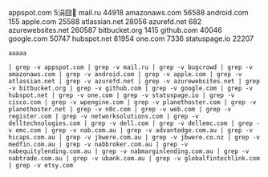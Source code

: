 appspot.com
5涓囧
mail.ru
44918
amazonaws.com
56588
android.com
155
apple.com
25588
atlassian.net
28056
azurefd.net
682
azurewebsites.net
260587
bitbucket.org
1415
github.com
40046
google.com
50747
hubspot.net
81954
one.com
7336
statuspage.io
22207

```
aaaaa
```

```
| grep -v appspot.com | grep -v mail.ru | grep -v bugcrowd | grep -v amazonaws.com | grep -v android.com | grep -v apple.com | grep -v atlassian.net | grep -v azurefd.net | grep -v azurewebsites.net | grep -v bitbucket.org | grep -v github.com | grep -v google.com | grep -v hubspot.net | grep -v one.com | grep -v statuspage.io | grep -v cisco.com | grep -v wpengine.com | grep -v planethoster.com | grep -v planethoster.net | grep -v n0c.com | grep -v web.com | grep -v register.com | grep -v networksolutions.com | grep -v delltechnologies.com | grep -v dell.com | grep -v dellemc.com | grep -v emc.com | grep -v nab.com.au | grep -v advantedge.com.au | grep -v hicaps.com.au | grep -v jbwere.com.au | grep -v jbwere.co.nz | grep -v medfin.com.au | grep -v nabbroker.com.au | grep -v nabequitylending.com.au | grep -v nabmarginlending.com.au | grep -v nabtrade.com.au | grep -v ubank.com.au | grep -v globalfintechlink.com | grep -v etsy.com  
```
